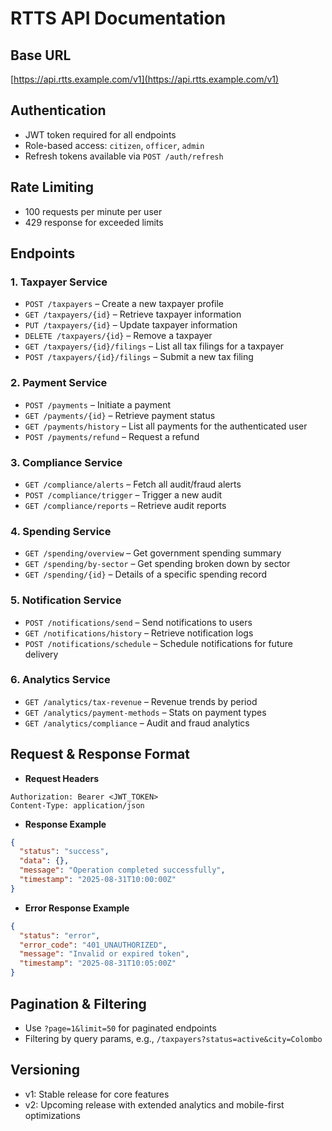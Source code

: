 # RTTS API Documentation

## Base URL

[https://api.rtts.example.com/v1](https://api.rtts.example.com/v1)

## Authentication

* JWT token required for all endpoints
* Role-based access: `citizen`, `officer`, `admin`
* Refresh tokens available via `POST /auth/refresh`

## Rate Limiting

* 100 requests per minute per user
* 429 response for exceeded limits

## Endpoints

### 1. Taxpayer Service

* `POST /taxpayers` – Create a new taxpayer profile
* `GET /taxpayers/{id}` – Retrieve taxpayer information
* `PUT /taxpayers/{id}` – Update taxpayer information
* `DELETE /taxpayers/{id}` – Remove a taxpayer
* `GET /taxpayers/{id}/filings` – List all tax filings for a taxpayer
* `POST /taxpayers/{id}/filings` – Submit a new tax filing

### 2. Payment Service

* `POST /payments` – Initiate a payment
* `GET /payments/{id}` – Retrieve payment status
* `GET /payments/history` – List all payments for the authenticated user
* `POST /payments/refund` – Request a refund

### 3. Compliance Service

* `GET /compliance/alerts` – Fetch all audit/fraud alerts
* `POST /compliance/trigger` – Trigger a new audit
* `GET /compliance/reports` – Retrieve audit reports

### 4. Spending Service

* `GET /spending/overview` – Get government spending summary
* `GET /spending/by-sector` – Get spending broken down by sector
* `GET /spending/{id}` – Details of a specific spending record

### 5. Notification Service

* `POST /notifications/send` – Send notifications to users
* `GET /notifications/history` – Retrieve notification logs
* `POST /notifications/schedule` – Schedule notifications for future delivery

### 6. Analytics Service

* `GET /analytics/tax-revenue` – Revenue trends by period
* `GET /analytics/payment-methods` – Stats on payment types
* `GET /analytics/compliance` – Audit and fraud analytics

## Request & Response Format

* **Request Headers**

```http
Authorization: Bearer <JWT_TOKEN>
Content-Type: application/json
```

* **Response Example**

```json
{
  "status": "success",
  "data": {},
  "message": "Operation completed successfully",
  "timestamp": "2025-08-31T10:00:00Z"
}
```

* **Error Response Example**

```json
{
  "status": "error",
  "error_code": "401_UNAUTHORIZED",
  "message": "Invalid or expired token",
  "timestamp": "2025-08-31T10:05:00Z"
}
```

## Pagination & Filtering

* Use `?page=1&limit=50` for paginated endpoints
* Filtering by query params, e.g., `/taxpayers?status=active&city=Colombo`

## Versioning

* v1: Stable release for core features
* v2: Upcoming release with extended analytics and mobile-first optimizations
